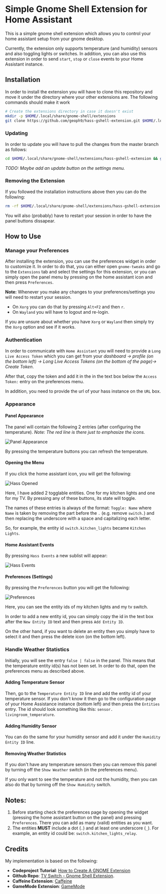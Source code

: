 # Simple Gnome Shell Extension for Home Assistant

This is a simple gnome shell extension which allows you to control your home assistant setup from your gnome desktop. 

Currently, the extension only supports temperature (and humidity) sensors and also toggling lights or switches. In addition, 
you can also use this extension in order to send `start`, `stop` or `close` events to your Home Assistant instance. 

## Installation

In order to install the extension you will have to clone this repository and move it under the directory where your other extensions are. The following commands should make it work

```bash
# Create the extensions directory in case it doesn't exist
mkdir -p $HOME/.local/share/gnome-shell/extensions
git clone https://github.com/geoph9/hass-gshell-extension.git $HOME/.local/share/gnome-shell/extensions/hass-gshell-extension
```

### Updating

In order to update you will have to pull the changes from the master branch as follows:

```bash
cd $HOME/.local/share/gnome-shell/extensions/hass-gshell-extension && git pull origin master
```

*TODO: Maybe add an update button on the settings menu.*

### Removing the Extension

If you followed the installation instructions above then you can do the following:

```bash
rm -rf $HOME/.local/share/gnome-shell/extensions/hass-gshell-extension
```

You will also (probably) have to restart your session in order to have the panel buttons dissapear.

## How to Use

### Manage your Preferences

After installing the extension, you can use the preferences widget in order to customize it. In order to do that, you can either open `gnome-tweaks` and go to the `Extensions` tab and select the settings for this extension, or you can simply open the panel menu by pressing on the home assistant icon and then press `Preferences`.

**Note:** Whenever you make any changes to your preferences/settings you will need to restart your session. 
- On `Xorg` you can do that by pressing `Alt+F2` and then `r`.
- On `Wayland` you will have to logout and re-login.

If you are unsure about whether you have `Xorg` or `Wayland` then simply try the `Xorg` option and see if it works.

### Authentication

In order to communicate with `Home Assistant` you will need to provide a `Long Live Access Token` which you can get from your *dashboard &#8594; profile (on the bottom left) &#8594; Long Live Access Tokens (on the bottom of the page)&#8594; Create Token*. 

After that, copy the token and add it in the in the text box below the `Access Token:` entry on the preferences menu.

In addition, you need to provide the url of your hass instance on the `URL` box.

### Appearance

#### Panel Appearance

The panel will contain the following 2 entries (after configuring the temperature). *Note: The red line is there just to emphasize the icons.*

![Panel Appearance](screenshots/panel_icons.png?raw=true "How the panel icons appear.")

By pressing the temperature buttons you can refresh the temperature.

#### Opening the Menu

If you click the home assistant icon, you will get the following:

![Hass Opened](screenshots/panel_menu.png?raw=true "How the panel menu appears.")

Here, I have added 2 togglable entities. One for my kitchen lights and one for my TV. By pressing any of these buttons, its state will toggle.

The names of these entries is always of the format: `Toggle: Name` where `Name` is taken by removing the part before the `.` (e.g. remove `switch.`) and then replacing the underscore with a space and capitalizing each letter.

So, for example, the entity id `switch.kitchen_lights` became `Kitchen Lights`.


#### Home Assistant Events

By pressing `Hass Events` a new sublist will appear:


![Hass Events](screenshots/hass_events.png?raw=true "How the hass events appear.")
#### Preferences (Settings)

By pressing the `Preferences` button you will get the following:


![Preferences](screenshots/preferences_menu_up.png?raw=true "How the preferences/settings appear.")

Here, you can see the entity ids of my kitchen lights and my tv switch. 

In order to add a new entity id, you can simply copy the id in the text box after the `New Entity ID` text and then press `Add Entity ID`.

On the other hand, if you want to delete an entity then you simply have to select it and then press the delete icon (on the bottom left).

### Handle Weather Statistics

Initially, you will see the entry `false | false` in the panel. This means that the temperature entity id(s) has not been set. In order to do that, open the preferences menu as described above.

#### Adding Temperature Sensor

Then, go to the `Temperature Entity ID` line and add the entity id of your temperature sensor. If you don't know it then go to the configuration page of your Home Assistance instance (bottom left) and then press the `Entities` entry. The id should look something like this: `sensor. livingroom_temperature`.

#### Adding Humidity Sensor

You can do the same for your humidity sensor and add it under the `Humidity Entity ID` line.

#### Removing Weather Statistics

If you don't have any temperature sensors then you can remove this panel by turning off the `Show Weather` switch (in the preferences menu). 

If you only want to see the temperature and not the humidity, then you can also do that by turning off the `Show Humidity` switch.

## Notes:

1. Before starting check the preferences page by opening the widget (pressing the home assistant button on the panel) and pressing `Preferences`. There you can add as many (valid) entities as you want. 
2. The entities **MUST** include a dot (`.`) and at least one underscore (`_`). For example, an entity id could be: `switch.kitchen_lights_relay`.


## Credits

My implementation is based on the following:

- **Codeproject Tutorial**: [How to Create A GNOME Extension](https://www.codeproject.com/Articles/5271677/How-to-Create-A-GNOME-Extension)
- **Github Repo**: [TV Switch - Gnome Shell Extension](https://github.com/geoph9/tv-switch-gnome-shell-extension).
- **Caffeine Extension**: [Caffeine](https://github.com/eonpatapon/gnome-shell-extension-caffeine)
- **GameMode Extension**: [GameMode](https://github.com/gicmo/gamemode-extension)